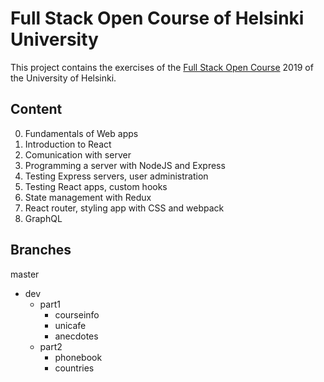 # Full Stack Open Course of Helsinki University

This project contains the exercises of the [Full Stack Open Course](https://fullstackopen.com/en/) 2019 of the University of Helsinki.

## Content
 0. Fundamentals of Web apps
 1. Introduction to React
 2. Comunication with server
 3. Programming a server with NodeJS and Express
 4. Testing Express servers, user administration
 5. Testing React apps, custom hooks
 6. State management with Redux
 7. React router, styling app with CSS and webpack
 8. GraphQL

## Branches

master
* dev
    * part1
        * courseinfo
        * unicafe
        * anecdotes
    * part2
        * phonebook
        * countries